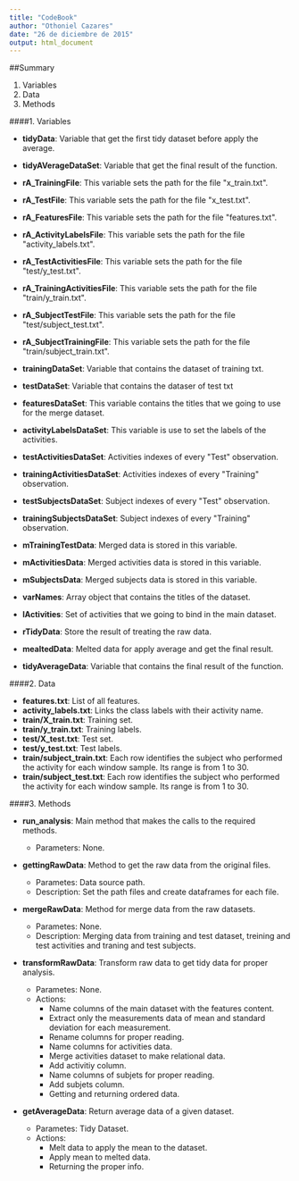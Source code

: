 ```yaml
---
title: "CodeBook"
author: "Othoniel Cazares"
date: "26 de diciembre de 2015"
output: html_document
---
```


##Summary

  1. Variables
  2. Data
  3. Methods

####1. Variables

  * **tidyData**: Variable that get the first tidy dataset before apply the average.
  * **tidyAVerageDataSet**: Variable that get the final result of the function.

  * **rA_TrainingFile**: This variable sets the path for the file "x_train.txt".
  * **rA_TestFile**: This variable sets the path for the file "x_test.txt".
  * **rA_FeaturesFile**: This variable sets the path for the file "features.txt".
  * **rA_ActivityLabelsFile**: This variable sets the path for the file "activity_labels.txt".
  * **rA_TestActivitiesFile**: This variable sets the path for the file "test/y_test.txt".
  * **rA_TrainingActivitiesFile**: This variable sets the path for the file "train/y_train.txt".
  * **rA_SubjectTestFile**: This variable sets the path for the file "test/subject_test.txt".
  * **rA_SubjectTrainingFile**: This variable sets the path for the file "train/subject_train.txt".
  
  * **trainingDataSet**: Variable that contains the dataset of training txt.
  * **testDataSet**: Variable that contains the dataser of test txt
  * **featuresDataSet**: This variable contains the titles that we going to use for the merge dataset. 
  * **activityLabelsDataSet**: This variable is use to set the labels of the activities.
  * **testActivitiesDataSet**: Activities indexes of every "Test" observation.
  * **trainingActivitiesDataSet**: Activities indexes of every "Training" observation.
  * **testSubjectsDataSet**: Subject  indexes of every "Test" observation.
  * **trainingSubjectsDataSet**: Subject  indexes of every "Training" observation.
  
  * **mTrainingTestData**: Merged data is stored in this variable.
  * **mActivitiesData**: Merged activities data is stored in this variable.
  * **mSubjectsData**: Merged subjects data is stored in this variable.
  
  * **varNames**: Array object that contains the titles of the dataset.
  
  * **lActivities**: Set of activities that we going to bind in the main dataset. 

  * **rTidyData**: Store the result of treating the raw data.
  
  * **mealtedData**: Melted data for apply average and get the final result.
  * **tidyAverageData**: Variable that contains the final result of the function.


####2. Data

  * **features.txt**: List of all features.
  * **activity_labels.txt**: Links the class labels with their activity name.
  * **train/X_train.txt**: Training set.
  * **train/y_train.txt**: Training labels.
  * **test/X_test.txt**: Test set.
  * **test/y_test.txt**: Test labels.
  * **train/subject_train.txt**: Each row identifies the subject who performed the activity for each window sample. Its range is from 1 to 30.
  * **train/subject_test.txt**: Each row identifies the subject who performed the activity for each window sample. Its range is from 1 to 30.
  

####3. Methods

  * **run_analysis**: Main method that makes the calls to the required methods.
      * Parameters: None.
  
  * **gettingRawData**: Method to get the raw data from the original files. 
      * Parametes: Data source path.
      * Description: Set the path files and create dataframes for each file.
  
  * **mergeRawData**: Method for merge data from the raw datasets.    
      * Parametes: None.
      * Description: Merging data from training and test dataset, treining and test activities and traning and test subjects.
      
  * **transformRawData**: Transform raw data to get tidy data for proper analysis.
      * Parametes: None.
      * Actions: 
        * Name columns of the main dataset with the features content.
        * Extract only the measurements data of mean and standard deviation for each measurement. 
        * Rename columns for proper reading.        
        * Name columns for activities data.
        * Merge activities dataset to make relational data.
        * Add activitiy column.
        * Name columns of subjets for proper reading.
        * Add subjets column.
        * Getting and returning ordered data.
        
  * **getAverageData**: Return average data of a given dataset.
      * Parametes: Tidy Dataset.
      * Actions:
        * Melt data to apply the mean to the dataset.
        * Apply mean to melted data.
        * Returning the proper info.
        
        
